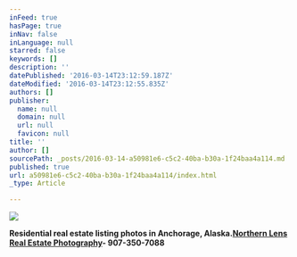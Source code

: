 ```yaml
---
inFeed: true
hasPage: true
inNav: false
inLanguage: null
starred: false
keywords: []
description: ''
datePublished: '2016-03-14T23:12:59.187Z'
dateModified: '2016-03-14T23:12:55.835Z'
authors: []
publisher:
  name: null
  domain: null
  url: null
  favicon: null
title: ''
author: []
sourcePath: _posts/2016-03-14-a50981e6-c5c2-40ba-b30a-1f24baa4a114.md
published: true
url: a50981e6-c5c2-40ba-b30a-1f24baa4a114/index.html
_type: Article

---
```

![](https://the-grid-user-content.s3-us-west-2.amazonaws.com/2711a93a-ccd2-4be4-a6b0-e94923b5bafc.jpg)

**Residential real estate listing photos in Anchorage, Alaska.[Northern Lens Real Estate Photography][0]- 907-350-7088**

[0]: https://app.thegrid.io/posts/19e165a6-4f3f-4cf0-9bf8-4263f4435fc9/www.northernlensphoto.com